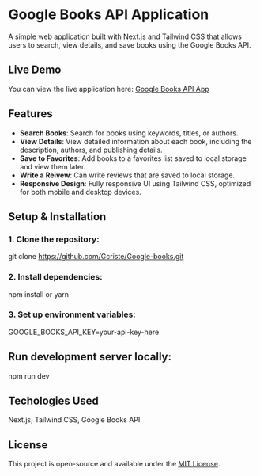 # Google Books API Application
A simple web application built with Next.js and Tailwind CSS that allows users to search, view details, and save books using the Google Books API.

## Live Demo
You can view the live application here: [Google Books API App](https://google-books-hc1y-git-gec-sam-cd4a21-griffins-projects-375a85f9.vercel.app/)


## Features
- **Search Books**: Search for books using keywords, titles, or authors.
- **View Details**: View detailed information about each book, including the description, authors, and publishing details.
- **Save to Favorites**: Add books to a favorites list saved to local storage and view them later.
- **Write a Reivew**: Can write reviews that are saved to local storage.
- **Responsive Design**: Fully responsive UI using Tailwind CSS, optimized for both mobile and desktop devices.


## Setup & Installation
### 1. Clone the repository:
git clone https://github.com/Gcriste/Google-books.git
### 2. Install dependencies:
npm install or yarn
### 3. Set up environment variables:
GOOGLE_BOOKS_API_KEY=your-api-key-here

## Run development server locally: 
npm run dev


## Techologies Used
Next.js, Tailwind CSS, Google Books API


## License
This project is open-source and available under the [MIT License](LICENSE).